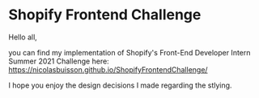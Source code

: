 # Shopify Frontend Challenge

Hello all,

you can find my implementation of Shopify's Front-End Developer Intern Summer 2021 Challenge here: https://nicolasbuisson.github.io/ShopifyFrontendChallenge/

I hope you enjoy the design decisions I made regarding the stlying.
